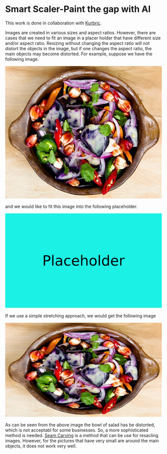# Smart Scaler-Paint the gap with AI

This work is done in collaboration with [Kurbric](http://kubric.io).


Images are created in various sizes and aspect ratios. However, there are cases
that we need to fit an image in a placer holder that have different size and/or aspect ratio.
Resizing without changing the aspect ratio will not distort the objects in the image, but if 
one changes the aspect ratio, the main objects may become distorted. For example, suppose we
have the following image.

![salad](./images/salad.png)

and we would like to fit this image into the following placeholder.

![placeholder](./images/placeholder.png)

If we use a simple stretching approach, we would 
get the following image

![simple_stretch](./images/salad_simple_stretch.png)

As can be seen from the above image the bowl of salad has be distorted, which is not acceptabl
for some businesses. So, a more sophisticated method is needed. [Seam Carving](https://en.wikipedia.org/wiki/Seam_carving)
is a method that can be use for resacling images. However, for the pictures that have very 
small are around the main objects, it does not work very well.





